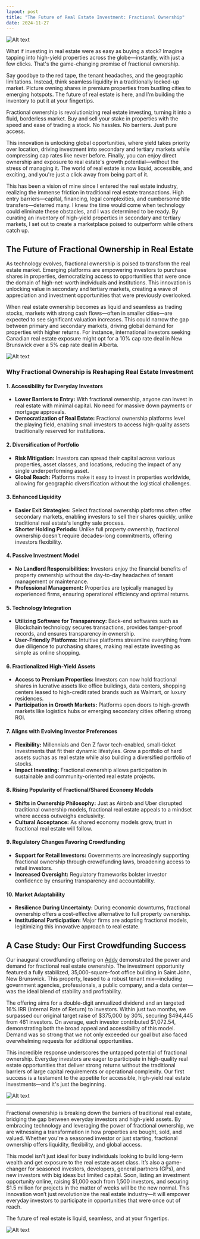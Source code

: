 ```yaml
---
layout: post
title: "The Future of Real Estate Investment: Fractional Ownership"
date: 2024-11-27
---
```


![Alt text](/assets/images/addy/7.png)

What if investing in real estate were as easy as buying a stock? Imagine tapping into high-yield properties across the globe—instantly, with just a few clicks. That's the game-changing promise of fractional ownership. 

Say goodbye to the red tape, the tenant headaches, and the geographic limitations. Instead, think seamless liquidity in a traditionally locked-up market. Picture owning shares in premium properties from bustling cities to emerging hotspots. The future of real estate is here, and I'm building the inventory to put it at your fingertips.

Fractional ownership is revolutionizing real estate investing, turning it into a fluid, borderless market. Buy and sell your stake in properties with the speed and ease of trading a stock. No hassles. No barriers. Just pure access. 

This innovation is unlocking global opportunities, where yield takes priority over location, driving investment into secondary and tertiary markets while compressing cap rates like never before. Finally, you can enjoy direct ownership and exposure to real estate's growth potential—without the stress of managing it. The world of real estate is now liquid, accessible, and exciting, and you're just a click away from being part of it.

This has been a vision of mine since I entered the real estate industry, realizing the immense friction in traditional real estate transactions. High entry barriers—capital, financing, legal complexities, and cumbersome title transfers—deterred many. I knew the time would come when technology could eliminate these obstacles, and I was determined to be ready. By curating an inventory of high-yield properties in secondary and tertiary markets, I set out to create a marketplace poised to outperform while others catch up.

## The Future of Fractional Ownership in Real Estate

As technology evolves, fractional ownership is poised to transform the real estate market. Emerging platforms are empowering investors to purchase shares in properties, democratizing access to opportunities that were once the domain of high-net-worth individuals and institutions. This innovation is unlocking value in secondary and tertiary markets, creating a wave of appreciation and investment opportunities that were previously overlooked.

When real estate ownership becomes as liquid and seamless as trading stocks, markets with strong cash flows—often in smaller cities—are expected to see significant valuation increases. This could narrow the gap between primary and secondary markets, driving global demand for properties with higher returns. For instance, international investors seeking Canadian real estate exposure might opt for a 10% cap rate deal in New Brunswick over a 5% cap rate deal in Alberta.

![Alt text](/assets/images/addy/6.png)

### Why Fractional Ownership is Reshaping Real Estate Investment

#### 1. Accessibility for Everyday Investors
* **Lower Barriers to Entry:** With fractional ownership, anyone can invest in real estate with minimal capital. No need for massive down payments or mortgage approvals.
* **Democratization of Real Estate:** Fractional ownership platforms level the playing field, enabling small investors to access high-quality assets traditionally reserved for institutions.

#### 2. Diversification of Portfolio
* **Risk Mitigation:** Investors can spread their capital across various properties, asset classes, and locations, reducing the impact of any single underperforming asset.
* **Global Reach:** Platforms make it easy to invest in properties worldwide, allowing for geographic diversification without the logistical challenges.

#### 3. Enhanced Liquidity
* **Easier Exit Strategies:** Select fractional ownership platforms often offer secondary markets, enabling investors to sell their shares quickly, unlike traditional real estate's lengthy sale process.
* **Shorter Holding Periods:** Unlike full property ownership, fractional ownership doesn't require decades-long commitments, offering investors flexibility.

#### 4. Passive Investment Model
* **No Landlord Responsibilities:** Investors enjoy the financial benefits of property ownership without the day-to-day headaches of tenant management or maintenance.
* **Professional Management:** Properties are typically managed by experienced firms, ensuring operational efficiency and optimal returns.

#### 5. Technology Integration
* **Utilizing Software for Transparency:** Back-end softwares such as Blockchain technology secures transactions, provides tamper-proof records, and ensures transparency in ownership.
* **User-Friendly Platforms:** Intuitive platforms streamline everything from due diligence to purchasing shares, making real estate investing as simple as online shopping.

#### 6. Fractionalized High-Yield Assets
* **Access to Premium Properties:** Investors can now hold fractional shares in lucrative assets like office buildings, data centers, shopping centers leased to high-credit rated brands such as Walmart, or luxury residences.
* **Participation in Growth Markets:** Platforms open doors to high-growth markets like logistics hubs or emerging secondary cities offering strong ROI.

#### 7. Aligns with Evolving Investor Preferences
* **Flexibility:** Millennials and Gen Z favor tech-enabled, small-ticket investments that fit their dynamic lifestyles. Grow a portfolio of hard assets suchas as real estate while also building a diversified portfolio of stocks.
* **Impact Investing:** Fractional ownership allows participation in sustainable and community-oriented real estate projects.

#### 8. Rising Popularity of Fractional/Shared Economy Models
* **Shifts in Ownership Philosophy:** Just as Airbnb and Uber disrupted traditional ownership models, fractional real estate appeals to a mindset where access outweighs exclusivity.
* **Cultural Acceptance:** As shared economy models grow, trust in fractional real estate will follow.

#### 9. Regulatory Changes Favoring Crowdfunding
* **Support for Retail Investors:** Governments are increasingly supporting fractional ownership through crowdfunding laws, broadening access to retail investors.
* **Increased Oversight:** Regulatory frameworks bolster investor confidence by ensuring transparency and accountability.

#### 10. Market Adaptability
* **Resilience During Uncertainty:** During economic downturns, fractional ownership offers a cost-effective alternative to full property ownership.
* **Institutional Participation:** Major firms are adopting fractional models, legitimizing this innovative approach to real estate.

## A Case Study: Our First Crowdfunding Success

Our inaugural crowdfunding offering on [Addy](https://app.addyinvest.com/R2Capital/buy/3rn1h71) demonstrated the power and demand for fractional real estate ownership. The investment opportunity featured a fully stabilized, 35,000-square-foot office building in Saint John, New Brunswick. This property, leased to a robust tenant mix—including government agencies, professionals, a public company, and a data center—was the ideal blend of stability and profitability.

The offering aims for a double-digit annualized dividend and an targeted 16% IRR (Internal Rate of Return) to investors. Within just two months, we surpassed our original target raise of $375,000 by 30%, securing $494,445 from 461 investors. On average, each investor contributed $1,072.54, demonstrating both the broad appeal and accessibility of this model. Demand was so strong that we not only exceeded our goal but also faced overwhelming requests for additional opportunities.

This incredible response underscores the untapped potential of fractional ownership. Everyday investors are eager to participate in high-quality real estate opportunities that deliver strong returns without the traditional barriers of large capital requirements or operational complexity. Our first success is a testament to the appetite for accessible, high-yield real estate investments—and it's just the beginning.

![Alt text](/assets/images/addy/aa.png)

---

Fractional ownership is breaking down the barriers of traditional real estate, bridging the gap between everyday investors and high-yield assets. By embracing technology and leveraging the power of fractional ownership, we are witnessing a transformation in how properties are bought, sold, and valued. Whether you're a seasoned investor or just starting, fractional ownership offers liquidity, flexibility, and global access.

This model isn't just ideal for busy individuals looking to build long-term wealth and get exposure to the real estate asset class. It’s also a game-changer for seasoned investors, developers, general partners (GPs), and new investors with big ideas but limited capital.  Soon, listing an investment opportunity online, raising $1,000 each from 1,500 investors, and securing $1.5 million for projects in the matter of weeks will be the new normal. This innovation won’t just revolutionize the real estate industry—it will empower everyday investors to participate in opportunities that were once out of reach.

The future of real estate is liquid, seamless, and at your fingertips. 

![Alt text](/assets/images/addy/5.png)
